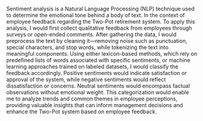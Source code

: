Sentiment analysis is a Natural Language Processing (NLP) technique used to determine the emotional tone behind a body of text. In the context of employee feedback regarding the Two-Pot retirement system.
To apply this analysis, I would first collect qualitative feedback from employees through surveys or open-ended comments. After gathering the data, I would preprocess the text by cleaning it—removing noise such as punctuation, special characters, and stop words, while tokenizing the text into meaningful components. Using either lexicon-based methods, which rely on predefined lists of words associated with specific sentiments, or machine learning approaches trained on labeled datasets, I would classify the feedback accordingly. Positive sentiments would indicate satisfaction or approval of the system, while negative sentiments would reflect dissatisfaction or concerns. Neutral sentiments would encompass factual observations without emotional weight. This categorization would enable me to analyze trends and common themes in employee perceptions, providing valuable insights that can inform management decisions and enhance the Two-Pot system based on employee feedback.